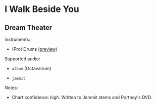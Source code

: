 # I Walk Beside You

## Dream Theater

Instruments:

  * (Pro) Drums [(preview)](http://pages.cs.wisc.edu/~tolly/customs/?title=i-walk-beside-you&artist=dream-theater)

Supported audio:

  * `album` (Octavarium)

  * `jammit`

Notes:

  * Chart confidence: *high*. Written to Jammit stems and Portnoy's DVD.

